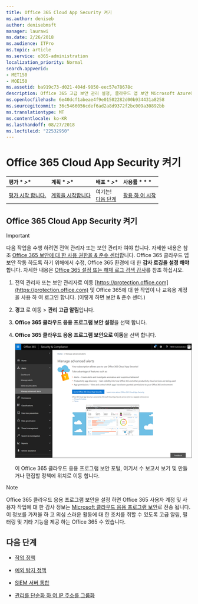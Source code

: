 ```yaml
---
title: Office 365 Cloud App Security 켜기
ms.author: deniseb
author: denisebmsft
manager: laurawi
ms.date: 2/26/2018
ms.audience: ITPro
ms.topic: article
ms.service: o365-administration
localization_priority: Normal
search.appverid:
- MET150
- MOE150
ms.assetid: ba919c73-d021-404d-9850-eec57e78678c
description: Office 365 고급 보안 관리 설정, 클라우드 앱 보안 Microsoft Azure에 의해 구동 하는 방법을 알아보려면이 문서를 읽어보십시오.
ms.openlocfilehash: 6e40dcf1abeae4f9e01502282d00b934431a8258
ms.sourcegitcommit: 36c5466056cdef6ad2a8d9372f2bc009a30892bb
ms.translationtype: MT
ms.contentlocale: ko-KR
ms.lasthandoff: 08/27/2018
ms.locfileid: "22532950"
---
```

# <a name="turn-on-office-365-cloud-app-security"></a>Office 365 Cloud App Security 켜기
  
|평가 * *\>**|계획 * *\>**|배포 * *\>**|사용률 * * *|
|:-----|:-----|:-----|:-----|
|[평가 시작 합니다.](office-365-cas-overview.md) <br/> |[계획을 시작합니다](get-ready-for-office-365-cas.md) <br/> |여기는!  <br/> [다음 단계](activity-policies-and-alerts.md) <br/> |[활용 하 여 시작](utilization-activities-for-ocas.md) <br/> |
  
## <a name="turn-on-office-365-cloud-app-security"></a>Office 365 Cloud App Security 켜기

> [!IMPORTANT]
> 다음 작업을 수행 하려면 전역 관리자 또는 보안 관리자 여야 합니다. 자세한 내용은 참조 [Office 365 보안에 대 한 사용 권한을 &amp; 준수 센터](permissions-in-the-security-and-compliance-center.md)합니다. Office 365 클라우드 앱 보안 작동 하도록 하기 위해에서 수정, Office 365 환경에 대 한 **감사 로깅을 설정 해야** 합니다. 자세한 내용은 [Office 365 설정 또는 해제 로그 검색 감사](turn-audit-log-search-on-or-off.md)를 참조 하십시오. 
  
1. 전역 관리자 또는 보안 관리자로 이동 [https://protection.office.com](https://protection.office.com) 및 Office 365에 대 한 작업이 나 교육용 계정을 사용 하 여 로그인 합니다. (이렇게 하면 보안 &amp; 준수 센터.) 
    
2. **경고** 로 이동 \> **관리 고급 알림**입니다.
    
3. **Office 365 클라우드 응용 프로그램 보안 설정**을 선택 합니다.
    
4. **Office 365 클라우드 응용 프로그램 보안으로 이동**을 선택 합니다.
    
    ![보안에서 &amp; 준수 센터 Office 365 클라우드 앱 보안으로 이동 하려면 고급 알림 관리를 선택 합니다.](media/958632d4-03e3-4ade-8e22-d5509db6fca7.png)
  
    이 Office 365 클라우드 응용 프로그램 보안 포털, 여기서 수 보고서 보기 및 만들거나 편집할 정책에 위치로 이동 합니다.
    
> [!NOTE]
> Office 365 클라우드 응용 프로그램 보안을 설정 하면 Office 365 사용자 계정 및 사용자 작업에 대 한 감사 정보는 [Microsoft 클라우드 응용 프로그램 보안](https://aka.ms/whatiscas)로 전송 됩니다. 이 정보를 가져올 하 고 의심 스러운 활동에 대 한 조치를 취할 수 있도록 고급 알림, 필터링 및 기타 기능을 제공 하는 Office 365 수 있습니다. 
  
## <a name="next-steps"></a>다음 단계

- [작업 정책](activity-policies-and-alerts.md)
    
- [예외 탐지 정책](anomaly-detection-policies-in-ocas.md)
    
- [SIEM 서버 통합](integrate-your-siem-server-with-office-365-cas.md)
    
- [관리를 단순화 하 여 IP 주소를 그룹화](group-your-ip-addresses-in-ocas.md)
    

